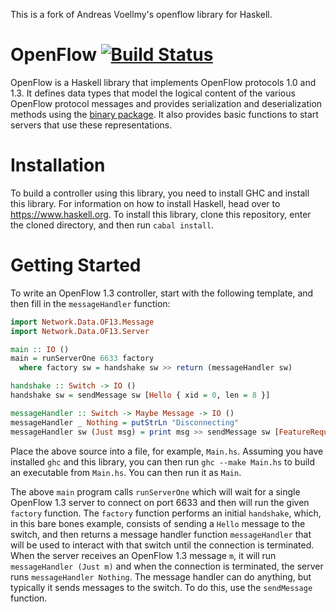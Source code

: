 This is a fork of Andreas Voellmy's openflow library for Haskell.

# OpenFlow [![Build Status](https://travis-ci.org/AndreasVoellmy/openflow.svg)](https://travis-ci.org/AndreasVoellmy/openflow)

OpenFlow is a Haskell library that implements OpenFlow protocols 1.0 and 1.3. It defines data types that model the logical content of the various OpenFlow protocol messages and provides serialization and deserialization methods using the [binary package](http://hackage.haskell.org/package/binary). It also provides basic functions to start servers that use these representations. 

# Installation

To build a controller using this library, you need to install GHC and install this library. For information on how to install Haskell, head over to https://www.haskell.org. To install this library, clone this repository, enter the cloned directory, and then run `cabal install`.

# Getting Started

To write an OpenFlow 1.3 controller, start with the following template, and then fill in the `messageHandler` function:
```haskell
import Network.Data.OF13.Message
import Network.Data.OF13.Server

main :: IO ()
main = runServerOne 6633 factory
  where factory sw = handshake sw >> return (messageHandler sw)

handshake :: Switch -> IO ()
handshake sw = sendMessage sw [Hello { xid = 0, len = 8 }]

messageHandler :: Switch -> Maybe Message -> IO ()
messageHandler _ Nothing = putStrLn "Disconnecting"
messageHandler sw (Just msg) = print msg >> sendMessage sw [FeatureRequest 1]
```

Place the above source into a file, for example, `Main.hs`. Assuming you have installed `ghc` and this library, you can then run `ghc --make Main.hs` to build an executable from `Main.hs`. You can then run it as `Main`.

The above `main` program calls `runServerOne` which will wait for a single OpenFlow 1.3 server to connect on port 6633 and then will run the given `factory` function. The `factory` function performs an initial `handshake`, which, in this bare bones example, consists of sending a `Hello` message to the switch, and then returns a message handler function `messageHandler` that will be used to interact with that switch until the connection is terminated. When the server receives an OpenFlow 1.3 message `m`, it will run `messageHandler (Just m)` and when the connection is terminated, the server runs `messageHandler Nothing`. The message handler can do anything, but typically it sends messages to the switch. To do this, use the `sendMessage` function.
